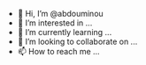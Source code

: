 - 👋 Hi, I’m @abdouminou
- 👀 I’m interested in ...
- 🌱 I’m currently learning ...
- 💞️ I’m looking to collaborate on ...
- 📫 How to reach me ...

<!---
abdouminou/abdouminou is a ✨ special ✨ repository because its `README.md` (this file) appears on your GitHub profile.
You can click the Preview link to take a look at your changes.
--->
